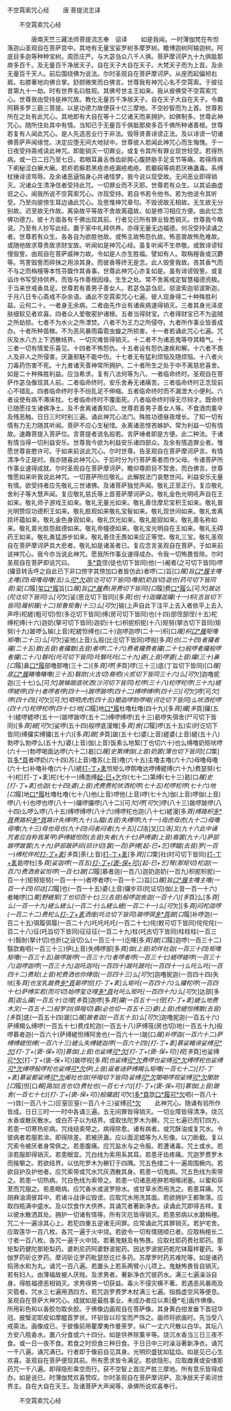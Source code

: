   不空罥索咒心经
　　唐 菩提流志译




　　不空罥索咒心经

　　　　唐南天竺三藏法师菩提流志奉　诏译
　　如是我闻。一时薄伽梵在布怛落迦山圣观自在菩萨宫中。其地有无量宝娑罗树多摩罗树。瞻博迦树阿输迦树。阿底目多迦等种种宝树。周匝庄严。与大苾刍众八千人俱。菩萨摩诃萨九十九俱胝那庾多百千。及无量百千净居天子。自在天子大自在天子。大梵天子而为上首。及余无量百千天人。前后围绕佛为说法。尔时圣观自在菩萨摩诃萨。从座而起偏袒右肩。右膝著地向佛合掌。舒颜微笑而白佛言。世尊我有神咒心名不空罥索。于彼往昔第九十一劫。时有世界名曰胜观。其佛号世主王如来。我从彼佛受不空罥索咒心。世尊我由受持是神咒故。教化无量百千净居天子。自在天子大自在天子。令趣阿耨多罗三藐三菩提。以是功德力故便获十亿三摩地。不空妙智而为上首。世尊若所在之处有此咒心。其地即有大自在等十二亿诸天而来拥护。如佛制多。世尊此神咒心。随所住处其中有情。当知已于无量百千俱胝那庾多百千佛所种诸善根。世尊若复有人闻此咒心。是人先造恶业行于非法。毁辱贤善诽谤正法。及以诽谤一切诸佛菩萨声闻缘觉。决定应堕无间大地狱中。世尊彼人若闻此神咒心而生悔愧。于一日夜受持斋戒读此神咒。即能销灭一切罪业。或复令其所有罪业现世轻受。若得热病。或一日二日乃至七日。若眼耳鼻舌唇齿龂腭心腹脐胁手足支节等痛。若得痔病下痢秘涩白癞大癞。若疥若癣若黑疮赤疮漏疮疱疮。若癫痫等病若厌祷蛊毒。系缚杖捶诽谤骂辱。及余诸恶逼恼身心并诸怪梦。我今说以现受故。无间恶业即得销灭。况诸众生清净信者受持此咒。一切罪业而不灭耶。世尊若有众生。以其谄曲虚诳之心。闻我所说不空罥索咒心。诈现受持。若自书若令他书。若为他说令其听受。乃至向彼傍生耳边诵此咒心。及思惟神咒章句。不毁谤故无相故。无生故无分别故。迟至故无作故。离染故平等故不舍故离蕴故。如是修习相应方便。由此忆念佛功德力。彼十方面各有千佛出现其前。行者见已所有罪业皆悉销灭。世尊我今略说。乃至有人抄写此经。置于家中礼拜供养。亦得无量无边福德。何况受持读诵之者。世尊若有众生。各各自为欲胜他故。或怖主故怖怨仇故。怖恶兽故怖危难故。或随他故求尊贵故求财宝故。听闻如是神咒心经。虽复听闻不生恭敬。或致诽谤轻慢毁訾。由观自在菩萨威神力故。令如是人亦生胜福。譬如有人。取栴檀香或沉麝等。骂詈毁訾而碎抹之用涂其身。而彼香等终无是念。此人毁訾我故。吝其香气而不与之而栴檀等本性芬馥作其香事。世尊此神咒心亦复如是。虽有诽谤毁訾。或复谄诈书写受持供养。而皆与作善根因缘。生生之处。常不舍离戒定智慧福德资粮。于当来世戒香具足。世尊若有善男子善女人。若苾刍苾刍尼。邬波索迦邬波斯迦。于月八日专心斋戒不杂余语。诵此不空罥索咒心七遍。彼人现身得二十种殊胜利益。云何二十。一者身无余病。二者由先作业有诸疾病速得销灭。三者其身光泽皮肤细软见者欢喜。四者众人爱敬密护诸根。五者当得财宝。六者得财宝已不为盗贼之所劫掠。七者不为水火之所漂焚。八者不为王力之所侵夺。九者所作事业皆善成办。十者所种苗稼。不为恶风暴雨霜雹虫蝗之所损害。十一者若诵此咒心七遍。咒灰及水八方上下洒散结界。一切灾难皆得销灭。十二者不为诸恶鬼等夺其精气。十三者一切有情爱乐喜见。十四者不怖怨仇。十五者设有怨仇速疾和解。十六者不畏人及非人之所侵害。厌蛊邪魅不能中伤。十七者无有猛利烦恼及随烦恼。十八者火刀毒药伤害不死。十九者诸天善神常所拥护。二十者所生之处于中不离慈悲喜舍。如是二十种殊胜利益。应当希求。复有八法何等为八。一者临命终时。圣观自在菩萨作苾刍像现其人前。二者临命终时。安乐舍寿无诸痛苦。三者临命终时正念现前心不错乱。四者临命终时手不纷乱足不伸缩。五者临命终时而不漏泄大小便利。六者设使有病不滞床枕。七者临命终时不覆面死。八者临命终时得无尽辩才。既命终已随愿往生诸佛净土。及不舍离诸善知识。世尊若善男子善女人等。不食酒肉薰辛及残恶触。日日三时时别三遍。诵此神咒心法门。殊胜功德昼夜增长。了知一切有情有力无力随其听闻。菩萨不应心生秘惜。永离诸恶悭吝嫉妒。常为利益一切有情故。速趣菩提入菩萨位。言菩提者说名般若。言萨埵者即是方便。此二种法。于诸有情当得一切利益安乐。世尊我今欲为利益安乐诸四部众。及余有情造罪业者。惟愿世尊哀愍许可。于如来前说此咒心。尔时世尊。告圣观自在菩萨摩诃萨言。有情清净今正是时。我亦随喜此神咒心。于后时分为行菩萨乘者而作父母。令诸菩萨所作事业速得成就。尔时圣观自在菩萨摩诃萨。瞻仰尊颜目不暂舍。而白佛言。世尊惟愿如来听我说此神咒。一切菩萨所应敬礼。此解脱法门哀愍世间。利益安乐无量有情。欲受持者应先敬礼三世诸佛。及诸菩萨独觉声闻。敬礼正至正行。复应敬礼舍利子等大慧声闻。复应敬礼慈氏等上首菩萨摩诃萨众。敬礼金色光明吼声自在王如来。敬礼师子游戏王如来。敬礼无量光如来。敬礼善住摩尼宝积王如来。敬礼普光明赞叹功德积王如来。敬礼胜观如来敬礼宝髻如来。敬礼现世间如来。敬礼舍离损坏蕴如来。敬礼金色身寂如来。敬礼饮光如来。敬礼能寂如来。敬礼善名称如来。敬礼普光胜怨敌德如来。敬礼帝幢德如来。敬礼宝光明自在王如来。敬礼无碍药王如来。敬礼勇猛游步如来。敬礼善住无畏如来应正等觉。敬礼三宝。敬礼圣观自在菩萨摩诃萨具大悲者。敬礼如是诸圣者已。复应念言圣观自在菩萨。于如来前说神咒心。我今亦当说此神咒。愿我所作事业速得成办。令我一切怖畏皆除。尔时圣观自在菩萨即说咒曰。
　　[多*頁](丁可切)侄(徒也切下皆同)他(一)阇者(之可切下皆同)啰(攞音转舌呼之自此已下非口傍字其傍加口者皆仿此)者啰(二)旨[口*履]旨[口*履](三)主噜主噜(四)母噜母噜(五)么[可*欠](呼可切)迦(讫可切下皆同)噜抳(奶旨切)迦也(药可切下皆同音)玺[口*履]玺[口*履](七)旨[口*履]旨[口*履](八)费(房费切下皆同)[口*履]费[口*履](九)么[可*欠]跛达(陀讫切下皆同)么[可*欠]娑(思讫切下皆同)[多*頁]也(十)迦攞迦攞(十一)枳(吉旨切下皆同)履枳履(十二)矩鲁矩鲁(十三)么[可*欠]输(上声自此下注平上去入者依平上去入声呼)柁縒(粗可切)怛(多讫切下皆同)缚(房可切下皆同)也(十四)部侄部侄(十五)柁缚柁缚(十六)迦奶(拏可切下皆同)迦奶(十七)枳抳枳抳(十八)矩努(拏古切下音同)矩努(十九)跛啰么输(上音)柁縒怛缚也(二十)迦啰迦啰(二十一)枳[口*履]枳[口*履](二十二)矩噜矩噜(二十三)么[可*欠]娑他(上音)么般(比讫切下皆同)啰般[多*頁]也(二十四)者攞者攞(二十五)散(去音)者攞散(去音)者啰(二十六)费者攞费者攞(二十七)般啰者攞般啰者攞(二十八)翳吒(吒可切下皆同)吒翳吒吒(二十九)婆(上音)啰婆(上音)攞(三十)鼻[口*履]鼻[口*履](三十一)部噜部噜(三十二)[多*頁]啰[多*頁]啰(三十三)底(丁旨切下皆同)[口*履]底[口*履](三十四)睹噜睹噜(三十五)翳欯(火吉切)裔呬(火贰切下皆同三十六)么[可*欠]迦噜抳迦(三十七)么[可*欠]跛输跛底吠洒(沙河切下皆同)柁啰(三十八)柁啰柁啰(三十九)縒啰縒啰(四十)者啰者啰(四十一)跛啰跛啰(四十二)缚啰缚啰(四十三)[可*欠]啰[可*欠]啰(四十四)[可*欠][可*欠]呬呬虎虎(四十五)闇迦啰勃啰喝(诃讫切下皆同)么吠洒柁啰(四十六)柁啰柁啰(四十七)地[口*履]地[口*履](四十八)杜噜杜噜(四十九)[多*頁]攞[多*頁]攞(五十)縒啰縒啰(五十一)跛啰跛啰(五十二)缚啰缚啰(五十三)曷啰失弭舍(尸可切下皆同)[多*頁]縒[可*欠]娑啰(五十四)般啰底漫雉[多*頁]舍[口*履]啰(五十五)实(时讫切下皆同)缚攞实缚攞(五十六)[多*頁]跛[多*頁]跛(五十七)婆(上音)縒婆(上音)縒(五十八)勃啰么勃啰么(五十九)婆(上音)伽(上音)饭素么地絮(丁也切六十)也么缚噜奶矩吠啰(六十一)勃啰喝面达啰(六十二)曷[口*履]史第缚伽(上音)奶罢(薄也切下皆同)[口*栗]旨[多*頁](六十三)者啰奶(六十四)苏(上音)噜苏(上音)噜(六十五)主噜主噜(六十六)母噜母噜(六十七)补噜补噜(六十八)縒[打-丁+袲](那可切下同)怛矩么啰鹘噜达啰缚縒缚(六十九)费瑟努(七十)柁[打-丁+袲]柁(七十一)缚逸缚[起-巳+乞](其讫切)你(七十二)第缚(七十三)曷[口*履]史[打-丁+袲]也迦(七十四)婆(上音)虎费费柁吠洒柁啰(七十五)柁啰柁啰(七十六)地[口*履]地[口*履](七十七)杜噜杜噜(七十八)他(上音)啰他(上音)啰(七十九)伽(上音)啰伽(上音)啰(八十)也啰也啰(八十一)攞啰攞啰(八十二)[可*欠]啰[可*欠]啰(八十三)跛啰跛啰(八十四)么啰么啰(八十五)缚啰缚啰(八十六)缚啰柁也迦(八十七)縒漫[多*頁]缚路枳[多*頁](八十八)费路枳[多*頁](八十九)路计失缚啰(九十)么醯(去音)失缚啰(九十一)母虎母虎(九十二)母噜母噜(九十三)母也母也(九十四)闷者闷者(九十五)[口*洛]叉[口*洛]叉(九十六此中诵咒者应自称我某甲)萨缚縒怛防(去音)失者(九十七)萨缚婆(上音)裔罢(九十八)萨部跛啰跛罢(九十九)萨部跛萨祁(祁计切)罢(一百)萨缚[起-巳+乞]啰醯(去音)罗(一百一)缚柁伴柁[打-丁+袲](一百二)[多*頁]荼(上音)[打-丁+袲](一百三)[多*頁][口*栗]社(时可切下皆同)[打-丁+袲](一百四)曷啰杜[多*頁]娑迦啰(一百五)[打-丁+(褒-保+可)](乌可切)[起-巳+乞]弩(那矩切)柁迦(一百六)费洒舍娑怛啰(一百七)跛[口*履]慕者迦(一百八)迦奶迦奶(一百九)枳抳枳抳(一百一十)矩努矩努(一百一十一)者啰者啰(一百一十二)旨[口*履]旨[口*履](一百一十三)主噜主噜(一百一十四)印达[口*履]也(一百一十五)婆(上音)攞步邓(陀证切)伽(上音一百一十六)者睹啰[口*栗]野縒絮(丁也切百十七)三(去音)般啰迦舍迦(一百十八)[多*頁]么[多*頁]么(一百一十九)縒么縒么(一百二十)么縒么縒(一百二十一)么[可*欠][多*頁]闷柁迦啰(一百二十二)费柁么[打-丁+袲](一百二十三)洒痓(吒讫切下皆同)跛啰弭[多*頁](一百二十四)跛[口*履]补啰迦(一百二十五)弭履弭履(一百二十六)吒吒吒吒(一百二十七)侘(敕可切下皆同)侘侘侘(一百二十八)征(吒旨切下皆同)征征征(一百二十九)柱(吒古切下皆同)柱柱柱(一百三十)翳耐(拏计切)也折(之设切)么(一百三十一)讫哩[多*頁]跛[口*履]迦啰(一百三十二)翳欯裔呬(一百三十三)伊(上音)失缚啰部[多*頁]伽(上音)奶伴社迦(一百三十四)矩噜矩噜(一百三十五)跛啰跛啰(一百三十六)者啰者啰(一百三十七)縒啰縒啰(一百三十八)迦啰迦啰(一百三十九)迦吒迦吒(一百四十)跛吒跛吒(一百四十一)么吒么吒(一百四十二)费轮(上音)柁费洒也你缚信(一百四十三)么[可*欠]迦噜抳迦(一百四十四)失吠[多*頁]也宝乳跛费[多*頁](一百四十五)曷啰怛[打-丁+袲]么矩吒(一百四十六)么攞柁啰(一百四十七)萨缚实若(而可切)始啰玺讫哩[多*頁](一百四十八)社吒么矩吒(一百四十九)么[可*欠]达部[多*頁]迦么攞(一百五十)讫哩[多*頁]迦啰[多*頁]攞(一百五十一)侄[打-丁+袲]縒么地费木叉(一百五十二)般罗剑(俱暗切)霸(必也切一百五十三)婆(上音)虎縒怛缚散(去音)[多*頁]底(一百五十四)跛[口*履]跛者迦(一百五十五)么[可*欠]迦噜抳迦(一百五十六)萨缚羯么缚啰(一百五十七)费戍柁迦(一百五十八)萨缚筏(房也切)地(一百五十九)般啰慕者迦(一百六十)萨缚縒怛缚阿舍也(一百六十一)跛[口*履]补啰迦(一百六十二)萨缚缚縒怛缚(一百六十三)縒么失缚縒迦啰(一百六十四)[打-丁+袲]慕娑睹谛娑缚[可*欠](一百六十五)[打-丁+(褒-保+可)]慕伽(上音)也娑缚[可*欠](一百六十六)[打-丁+(褒-保+可)]视[多*頁]也娑缚[可*欠](一百六十七)[打-丁+(褒-保+可)]跛啰视[多*頁]也娑缚[可*欠](一百六十八)费啰也娑缚[可*欠](一百六十九)缚啰柁也娑缚[可*欠](一百七十)缚啰般啰柁也娑缚[可*欠](一百七十一)伊(上音)诞者谜萨缚羯么矩噜(一百七十二)[打-丁+袲]慕娑都娑缚[可*欠](一百七十三)阇社也敛(呼暗切下皆同)娑缚[可*欠](一百七十四)闇喝啰视娑缚[可*欠](一百七十五)闇欯[口*履]怛[口*賴]路加(吉也切)费社也(一百七十六)[打-丁+(褒-保+可)]慕伽(上音)跛舍(一百七十七)[打-丁+(褒-保+可)]般攞底[可*欠][多*頁](一百七十八)欯[口*履](一百七十九)[可*欠](一百八十)呬(一百八十一)敛(一百八十二)叵窒叵窒(一百八十三)娑缚[可*欠](一百八十四)
　　此神咒心。随诵有验所作皆成。日日三时一一时中各诵三遍。五无间罪皆得销灭。一切业障皆得清净。烧沉水香或散灰散水。或白芥子以为结界。或取佉陀罗木为橛。咒三七遍已而钉四方。若患一切寒热疟病。咒线结索带之。病得除愈。诸有病者。或咒酥油或复咒水。令彼病者若服若涂。即得除差。若被厌蛊。应以面泥蜡等为人形像。以刀断截。复以咒索令被厌者身常佩之。若患腹痛。应咒盐水与之令服。若遭诸毒。咒土或水。若涂若服即得销灭。若患眼宜。咒白线为索用系其耳。若患牙齿疼痛。咒迦罗费罗木而揩嚼之。若欲结界。以佉陀罗木为橛钉于四隅。咒五色缕二十一遍周围橛内。若欲自护及护他者。应咒索带或咒水咒灰洒散其身。若患一切鬼病。咒五色线为索带之。若患一切热病。咒白色线为索带之。若患一切诸恶疮肿若咽喉闭塞。以蜜和荜茇而咒服之。若患眼病。应咒香水或波罗赊水。或甘草水而用洗之。若患耳痛。咒胡麻油滴彼耳中。若诸斗战诤讼毁谤。应取咒水用洗其面。若欲拥护王都聚落。应取四瓶满中盛水。及以饮食作大供养。其诵咒者著新净衣。读诵此咒即得吉祥。复以彼水散洒其处。拥护一切诸有情等。所有灾厄皆得销灭。若患邪病以水磨栴檀。咒二十一遍涂其心上。若犯四重五逆诸无间罪。应常诵此咒其罪销灭。若护宅舍。应取莲华一百八枚。各咒一遍于火中烧。若欲令一切有情随顺已者。应取栴檀长二寸者一百八枚。各咒一遍于火中烧。若著鬼魅及有怖畏。应取社耶药费社耶药。那矩梨药健陀那矩梨药。婆刺尼药阿婆野波抳药。因达罗波抳药乾陀钵履样瞿药。多伽罗药斫讫罗药。摩诃斫讫罗药毗瑟怒讫烂多药。苏摩罗时药苏难陀等。如是诸药捣筛水和为丸。诵咒一百八遍。若置头上若系两臂小儿项上。鬼魅怖畏皆自销灭。若有妇人。由薄福故被人厌贱。及求男者。著新净衣咒彼药水。满三七遍澡浴自身。得胜福德恶相销灭。求男得男一切获益。毒火不侵灾横不著。若遇恶风暴雨及灾雹者。咒水三七遍用洒四方。若咒迦罗费罗木杖满三七遍。指撝虚空风等便息。圣观自在菩萨大神咒心。成就如是最胜事业。未成办者应以素[疊*毛]画作佛像。所用彩色和以香胶勿取余胶。于佛像边画观自在菩萨像。其身黄白绀发垂下首冠华冠。披瑿泥耶皮如摩醯首罗状。环钏皆以珍宝而严饰之。画师将欲画时。先当受八戒斋法。画像成已。于彼像前用瞿摩夷作曼荼罗。纵广一丈六尺散以白华。其坛八方安八瓶香水。置八分食或六十四分。如是供养除薰辛等。烧沉水香当三日三夜不食。或一日一夜不食。若食之时但食三种日食。于日日中三时澡浴著新净衣。诵咒一千八遍。诵咒满已。行者即于像前自见其身。光明炽盛犹如猛焰。如是见已心生欢喜。圣观自在菩萨便现其前。所有愿求皆令满足。若欲隐形。应取雌黄或安缮那药咒一千八遍。即得隐形乘空而行。获不空智上首庄严胜三摩地。所有意乐皆得成办。如是说已。时薄伽梵欢喜赞叹。尔时圣观自在菩萨摩诃萨。及净居天子索诃世界主。自在大自在天王。及诸菩萨大声闻等。承佛所说欢喜奉行。

　　不空罥索咒心经


